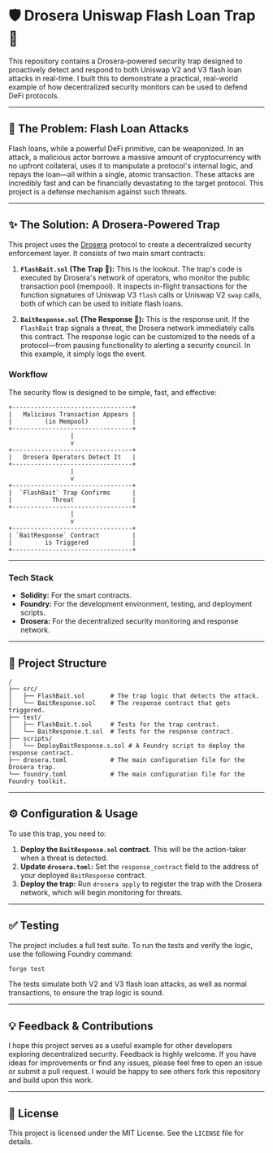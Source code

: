 # 🛡️ Drosera Uniswap Flash Loan Trap 🎣

This repository contains a Drosera-powered security trap designed to proactively detect and respond to both Uniswap V2 and V3 flash loan attacks in real-time. I built this to demonstrate a practical, real-world example of how decentralized security monitors can be used to defend DeFi protocols.

---

## 🤔 The Problem: Flash Loan Attacks

Flash loans, while a powerful DeFi primitive, can be weaponized. In an attack, a malicious actor borrows a massive amount of cryptocurrency with no upfront collateral, uses it to manipulate a protocol's internal logic, and repays the loan—all within a single, atomic transaction. These attacks are incredibly fast and can be financially devastating to the target protocol. This project is a defense mechanism against such threats.

---

## ✨ The Solution: A Drosera-Powered Trap

This project uses the [Drosera](https://drosera.io) protocol to create a decentralized security enforcement layer. It consists of two main smart contracts:

1.  **`FlashBait.sol` (The Trap 🎣):** This is the lookout. The trap's code is executed by Drosera's network of operators, who monitor the public transaction pool (mempool). It inspects in-flight transactions for the function signatures of Uniswap V3 `flash` calls or Uniswap V2 `swap` calls, both of which can be used to initiate flash loans.

2.  **`BaitResponse.sol` (The Response 🚨):** This is the response unit. If the `FlashBait` trap signals a threat, the Drosera network immediately calls this contract. The response logic can be customized to the needs of a protocol—from pausing functionality to alerting a security council. In this example, it simply logs the event.

### Workflow

The security flow is designed to be simple, fast, and effective:

```
+---------------------------------+
|   Malicious Transaction Appears |
|         (in Mempool)            |
+---------------------------------+
                 |
                 v
+---------------------------------+
|   Drosera Operators Detect It   |
+---------------------------------+
                 |
                 v
+---------------------------------+
|  `FlashBait` Trap Confirms      |
|           Threat                |
+---------------------------------+
                 |
                 v
+---------------------------------+
| `BaitResponse` Contract         |
|         is Triggered            |
+---------------------------------+
```

---

### Tech Stack

*   **Solidity:** For the smart contracts.
*   **Foundry:** For the development environment, testing, and deployment scripts.
*   **Drosera:** For the decentralized security monitoring and response network.

---

## 📂 Project Structure

```
/
├── src/
│   ├── FlashBait.sol       # The trap logic that detects the attack.
│   └── BaitResponse.sol    # The response contract that gets triggered.
├── test/
│   ├── FlashBait.t.sol     # Tests for the trap contract.
│   └── BaitResponse.t.sol  # Tests for the response contract.
├── scripts/
│   └── DeployBaitResponse.s.sol # A Foundry script to deploy the response contract.
├── drosera.toml            # The main configuration file for the Drosera trap.
└── foundry.toml            # The main configuration file for the Foundry toolkit.
```

---

## ⚙️ Configuration & Usage

To use this trap, you need to:

1.  **Deploy the `BaitResponse.sol` contract.** This will be the action-taker when a threat is detected.
2.  **Update `drosera.toml`:** Set the `response_contract` field to the address of your deployed `BaitResponse` contract.
3.  **Deploy the trap:** Run `drosera apply` to register the trap with the Drosera network, which will begin monitoring for threats.

---

## ✅ Testing

The project includes a full test suite. To run the tests and verify the logic, use the following Foundry command:

```bash
forge test
```

The tests simulate both V2 and V3 flash loan attacks, as well as normal transactions, to ensure the trap logic is sound.

---

## 💡 Feedback & Contributions

I hope this project serves as a useful example for other developers exploring decentralized security. Feedback is highly welcome. If you have ideas for improvements or find any issues, please feel free to open an issue or submit a pull request. I would be happy to see others fork this repository and build upon this work.

---

## 📄 License

This project is licensed under the MIT License. See the `LICENSE` file for details.